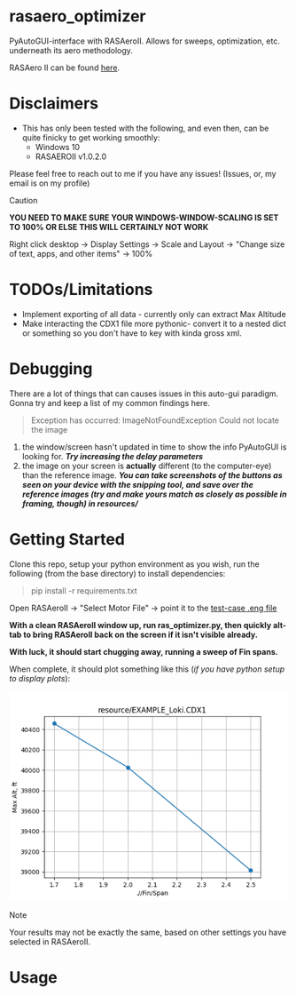 # rasaero_optimizer
PyAutoGUI-interface with RASAeroII. Allows for sweeps, optimization, etc. underneath its aero methodology.

RASAero II can be found [here](https://www.rasaero.com/).


# Disclaimers
- This has only been tested with the following, and even then, can be quite finicky to get working smoothly:
  - Windows 10
  - RASAEROII v1.0.2.0
 
Please feel free to reach out to me if you have any issues! (Issues, or, my email is on my profile)

> [!CAUTION]
> **YOU NEED TO MAKE SURE YOUR WINDOWS-WINDOW-SCALING IS SET TO 100% OR ELSE THIS WILL CERTAINLY NOT WORK**
>
> Right click desktop -> Display Settings -> Scale and Layout -> "Change size of text, apps, and other items" -> 100%


# TODOs/Limitations
- Implement exporting of all data - currently only can extract Max Altitude
- Make interacting the CDX1 file more pythonic- convert it to a nested dict or something so you don't have to key with kinda gross xml.


# Debugging
There are a lot of things that can causes issues in this auto-gui paradigm. Gonna try and keep a list of my common findings here.

> Exception has occurred: ImageNotFoundException
> Could not locate the image

  1) the window/screen hasn't updated in time to show the info PyAutoGUI is looking for. ***Try increasing the delay parameters***
  3) the image on your screen is **actually** different (to the computer-eye) than the reference image. ***You can take screenshots of the buttons as seen on your device with the snipping tool, and save over the reference images (try and make yours match as closely as possible in framing, though) in resources/***



# Getting Started

Clone this repo, setup your python environment as you wish, run the following (from the base directory) to install dependencies:
>pip install -r requirements.txt



Open RASAeroII -> "Select Motor File" -> point it to the [test-case .eng file](resource/Loki_L2050LW.eng)


**With a clean RASAeroII window up, run ras_optimizer.py, then quickly alt-tab to bring RASAeroII back on the screen if it isn't visible already.**

**With luck, it should start chugging away, running a sweep of Fin spans.**

When complete, it should plot something like this (_if you have python setup to display plots_):

![testcase_result](resource/2025_02_09_testcase.png)

> [!Note]
> Your results may not be exactly the same, based on other settings you have selected in RASAeroII.






# Usage

